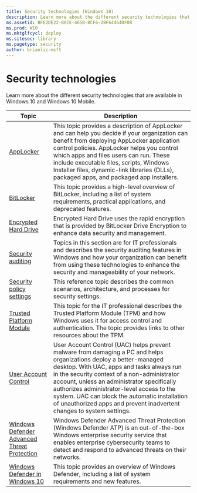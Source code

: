 ```yaml
---
title: Security technologies (Windows 10)
description: Learn more about the different security technologies that are available in Windows 10 and Windows 10 Mobile.
ms.assetid: BFE2DE22-B0CE-465B-8CF6-28F64464DF08
ms.prod: W10
ms.mktglfcycl: deploy
ms.sitesec: library
ms.pagetype: security
author: brianlic-msft
---
```


# Security technologies

Learn more about the different security technologies that are available in Windows 10 and Windows 10 Mobile.

| Topic | Description |
|-|-|
| [AppLocker](applocker-overview.md)| This topic provides a description of AppLocker and can help you decide if your organization can benefit from deploying AppLocker application control policies. AppLocker helps you control which apps and files users can run. These include executable files, scripts, Windows Installer files, dynamic-link libraries (DLLs), packaged apps, and packaged app installers.|
| [BitLocker](bitlocker-overview.md)| This topic provides a high-level overview of BitLocker, including a list of system requirements, practical applications, and deprecated features.|
| [Encrypted Hard Drive](encrypted-hard-drive.md) | Encrypted Hard Drive uses the rapid encryption that is provided by BitLocker Drive Encryption to enhance data security and management.|
| [Security auditing](security-auditing-overview.md)| Topics in this section are for IT professionals and describes the security auditing features in Windows and how your organization can benefit from using these technologies to enhance the security and manageability of your network.|
| [Security policy settings](security-policy-settings.md)| This reference topic describes the common scenarios, architecture, and processes for security settings.|
| [Trusted Platform Module](trusted-platform-module-overview.md)| This topic for the IT professional describes the Trusted Platform Module (TPM) and how Windows uses it for access control and authentication. The topic provides links to other resources about the TPM.|
| [User Account Control](user-account-control-overview.md)| User Account Control (UAC) helps prevent malware from damaging a PC and helps organizations deploy a better-managed desktop. With UAC, apps and tasks always run in the security context of a non-administrator account, unless an administrator specifically authorizes administrator-level access to the system. UAC can block the automatic installation of unauthorized apps and prevent inadvertent changes to system settings.|
| [Windows Defender Advanced Threat Protection](windows-defender-advanced-threat-protection.md)| Windows Defender Advanced Threat Protection (Windows Defender ATP) is an out-of-the-box Windows enterprise security service that enables enterprise cybersecurity teams to detect and respond to advanced threats on their networks.|
| [Windows Defender in Windows 10](windows-defender-in-windows-10.md)| This topic provides an overview of Windows Defender, including a list of system requirements and new features.|

 
 
